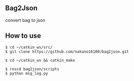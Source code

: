 ## Bag2Json
convert bag to json

## How to use

```
$ cd ~/catkin_ws/src/
$ git clone https://github.com/nakano16180/bag2json.git

$ cd ~/catkin_ws && catkin_make
```

```
$ roscd bag2json/scripts
$ python msg_log.py
```